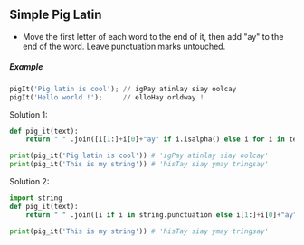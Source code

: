 ## Simple Pig Latin

- Move the first letter of each word to the end of it, then add "ay" to the end of the word. Leave punctuation marks untouched.

##### Example

```python
pigIt('Pig latin is cool'); // igPay atinlay siay oolcay
pigIt('Hello world !');     // elloHay orldway !
```

Solution 1:

```python
def pig_it(text):
    return " " .join([i[1:]+i[0]+"ay" if i.isalpha() else i for i in text.split() ]) 

print(pig_it('Pig latin is cool')) # 'igPay atinlay siay oolcay'
print(pig_it('This is my string')) # 'hisTay siay ymay tringsay'
```
Solution 2:

```python
import string 
def pig_it(text):  
    return " " .join([i if i in string.punctuation else i[1:]+i[0]+"ay" for i in text.split() ]) 

print(pig_it('This is my string')) # 'hisTay siay ymay tringsay'
```
